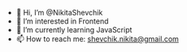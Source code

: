 - 👋 Hi, I’m @NikitaShevchik
- 👀 I’m interested in Frontend
- 🌱 I’m currently learning JavaScript
- 📫 How to reach me: shevchik.nikita@gmail.com

<!---
NikitaShevchik/NikitaShevchik is a ✨ special ✨ repository because its `README.md` (this file) appears on your GitHub profile.
You can click the Preview link to take a look at your changes.
--->
